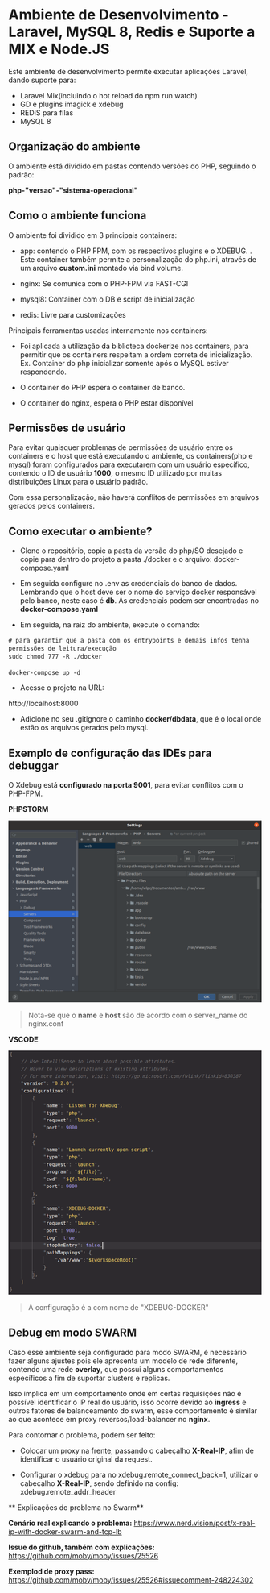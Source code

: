 # Ambiente de Desenvolvimento - Laravel, MySQL 8, Redis e Suporte a MIX e Node.JS


Este ambiente de desenvolvimento permite executar aplicações Laravel, dando suporte para:
 - Laravel Mix(incluindo o hot reload do npm run watch)
 - GD e plugins imagick e xdebug
 - REDIS para filas
 - MySQL 8

## Organização do ambiente

O ambiente está dividido em pastas contendo versões do PHP, seguindo o padrão:

**php-"versao"-"sistema-operacional"**

## Como o ambiente funciona
O ambiente foi dividido em 3 principais containers:

- app: contendo o PHP FPM, com os respectivos plugins e o XDEBUG. . Este container também permite a personalização
  do php.ini, através de um arquivo **custom.ini** montado via bind volume.

- nginx: Se comunica com o PHP-FPM via FAST-CGI

- mysql8: Container com o DB e script de inicialização

- redis: Livre para customizações

Principais ferramentas usadas internamente nos containers:

* Foi aplicada a utilização da biblioteca dockerize nos containers, para
  permitir que os containers respeitam a ordem correta de inicialização.
  Ex. Container do php inicializar somente após o MySQL estiver respondendo.

* O container do PHP espera o container de banco. 

* O container do nginx, espera o PHP estar disponível
  

## Permissões de usuário

Para evitar quaisquer problemas de permissões de usuário entre os containers
e o host que está executando o ambiente, os containers(php e mysql) foram configurados
para executarem com um usuário específico, contendo o ID de usuário **1000**, o mesmo
ID utilizado por muitas distribuições Linux para o usuário padrão.

Com essa personalização, não haverá conflitos de permissões em arquivos gerados
pelos containers.


## Como executar o ambiente?

* Clone o repositório, copie a pasta da versão do php/SO desejado e copie para dentro do projeto a pasta ./docker e o arquivo: docker-compose.yaml

* Em seguida configure no .env as credenciais do banco de dados. Lembrando que o host deve ser o nome do serviço docker responsável pelo banco, neste caso é **db**. As credenciais podem ser encontradas no **docker-compose.yaml**

* Em seguida, na raiz do ambiente, execute o comando:
```shell
# para garantir que a pasta com os entrypoints e demais infos tenha permissões de leitura/execução
sudo chmod 777 -R ./docker

docker-compose up -d
```

* Acesse o projeto na URL: 

http://localhost:8000

* Adicione no seu .gitignore o caminho **docker/dbdata**,
que é o local onde estão os arquivos gerados pelo mysql.

## Exemplo de configuração das IDEs para debuggar

O Xdebug está **configurado na porta 9001**, para evitar conflitos com o PHP-FPM.

**PHPSTORM**

![PHPSTORM](./midias/php-storm.png)

> Nota-se que o **name** e **host** são de acordo com o server_name do nginx.conf


**VSCODE**

![VSCODE](./midias/vscode.png)

> A configuração é a com nome de "XDEBUG-DOCKER"


## Debug em modo SWARM

Caso esse ambiente seja configurado para modo SWARM, é necessário fazer alguns ajustes pois ele apresenta um modelo de rede diferente, contendo uma rede **overlay**, que possui alguns comportamentos específicos a fim de suportar clusters e replicas.

Isso implica em um comportamento onde em certas requisições não é possível identificar o IP real do usuário, isso ocorre devido ao **ingress** e outros fatores de balanceamento do swarm, esse comportamento é similar ao que acontece em proxy reversos/load-balancer no **nginx**.

Para contornar o problema, podem ser feito:

- Colocar um proxy na frente, passando o cabeçalho **X-Real-IP**, afim de identificar o usuário original da request.

- Configurar o xdebug para no xdebug.remote_connect_back=1, utilizar o cabeçalho  **X-Real-IP**, sendo definido na config: xdebug.remote_addr_header


** Explicações do problema no Swarm**

**Cenário real explicando o problema:** https://www.nerd.vision/post/x-real-ip-with-docker-swarm-and-tcp-lb

**Issue do github, também com explicações:** https://github.com/moby/moby/issues/25526

**Exemplod de proxy pass:** https://github.com/moby/moby/issues/25526#issuecomment-248224302